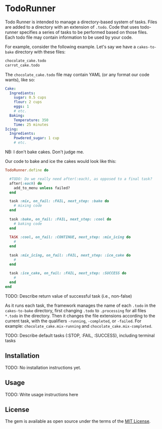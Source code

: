 # TodoRunner

Todo Runner is intended to manage a directory-based system of tasks. Files are
added to a directory with an extension of `.todo`. Code that uses todo-runner
specifies a series of tasks to be performed based on those files. Each todo
file may contain information to be used by your code. 

For example, consider the following example. Let's say we have a `cakes-to-bake`
directory with these files:

```bash
chocolate_cake.todo
carrot_cake.todo
```

The `chocolate_cake.todo` file may contain YAML (or any format our code wants),
like so:

```yaml
Cake:
  Ingredients:
    sugar: 0.5 cups
    flour: 2 cups
    eggs: 1
    # etc.
  Baking:
    Temperature: 350
    Time: 25 minutes
Icing:
  Ingredients:
    Powdered_sugar: 1 cup
    # etc.
```

NB: I don't bake cakes. Don't judge me.

Our code to bake and ice the cakes would look like this:

```ruby
TodoRunner.define do 

  #TODO: Do we really need after(:each), as opposed to a final task?
  after(:each) do
    add_to_menu unless failed?
  end

  task :mix, on_fail: :FAIL, next_step: :bake do
    # mixing code
  end
  
  task :bake, on_fail: :FAIL, next_step: :cool do
    # baking code
  end
  
  TASK :cool, on_fail: :CONTINUE, next_step: :mix_icing do
    # 
  end
  
  task :mix_icing, on_fail: :FAIL, next_step: :ice_cake do
    # 
  end
  
  task :ice_cake, on_fail: :FAIL, next_step: :SUCCESS do
    #
  end
end
```

TODO: Describe return value of successful task (i.e., non-false)

As it runs each task, the framework manages the name of each `.todo` in the 
`cakes-to-bake` directory, first changing `.todo` to `.processing` for all 
files `*.todo` in the directory. Then it changes the file extensions according
to the current task, with the qualifiers `-running`, `-completed`, or `-failed`.
For example: `chocolate_cake.mix-running` and `chocolate_cake.mix-completed`.

TODO: Describe  default tasks (:STOP, :FAIL, :SUCCESS), including terminal tasks  

## Installation

TODO: No installation instructions yet.

## Usage

TODO: Write usage instructions here

## License

The gem is available as open source under the terms of the [MIT
License](http://opensource.org/licenses/MIT).
